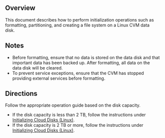 ## Overview
This document describes how to perform initialization operations such as formatting, partitioning, and creating a file system on a Linux CVM data disk.

## Notes

- Before formatting, ensure that no data is stored on the data disk and that important data has been backed up. After formatting, all data on the data disk will be cleared.
- To prevent service exceptions, ensure that the CVM has stopped providing external services before formatting.

## Directions

Follow the appropriate operation guide based on the disk capacity.
- If the disk capacity is less than 2 TB, follow the instructions under [Initializing Cloud Disks (Linux)](https://intl.cloud.tencent.com/document/product/362/31597).
- If the disk capacity is 2 TB or more, follow the instructions under [Initializing Cloud Disks (Linux)](https://intl.cloud.tencent.com/document/product/362/31598).

